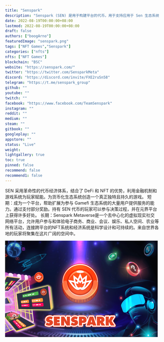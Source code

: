 ```yaml
---
title: "Senspark"
description: "Senspark (SEN) 是用于构建平台的代币，用于支持应用于 Sen 生态系统中 GameFi 和 Metaverse 产品的金融和经济系统"
date: 2022-08-19T00:00:00+08:00
lastmod: 2022-08-19T00:00:00+08:00
draft: false
authors: ["boogArno"]
featuredImage: "senspark.png"
tags: ["NFT Games","Senspark"]
categories: ["nfts"]
nfts: ["NFT Games"]
blockchain: "BSC"
website: "https://senspark.com/"
twitter: "https://twitter.com/SensparkMeta"
discord: "https://discord.com/invite/FXE2ruSn58"
telegram: "https://t.me/senspark_group"
github: ""
youtube: ""
twitch: ""
facebook: "https://www.facebook.com/TeamSenspark"
instagram: ""
reddit: ""
medium: ""
steam: ""
gitbook: ""
googleplay: ""
appstore: ""
status: "Live"
weight: 
lightgallery: true
toc: true
pinned: false
recommend: false
recommend1: false
---
```

SEN 采用革命性的代币经济体系，结合了 DeFi 和 NFT 的优势，利用金融机制和游戏系统为玩家赋能。为货币化生态系统创造一个真正独特且持久的游戏。
  短期：成为一个平台，帮助扩展为参与 Gamefi 生态系统的大量用户提供服务的能力。通过支付部分奖励。持有 SEN 代币的玩家可以参与决策过程，并在元界平台上获得许多好处。
  长期：Senspark Metaverse是一个去中心化的虚拟现实社交网络平台，允许用户参与和体验电子商务、商业、会议、娱乐、私人空间、农业等所有活动，连接跨平台的NFT系统和经济系统是科学设计和可持续的。来自世界各地的玩家将聚集在这片广阔的空间中。

![senspark-dapp-games-bsc-image1-500x315_857f5bb260e12fc1392c1832a91fc1e8](senspark-dapp-games-bsc-image1-500x315_857f5bb260e12fc1392c1832a91fc1e8.png)